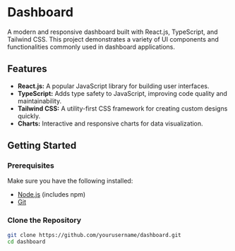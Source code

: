 # Dashboard

A modern and responsive dashboard built with React.js, TypeScript, and Tailwind CSS. This project demonstrates a variety of UI components and functionalities commonly used in dashboard applications.

## Features

- **React.js:** A popular JavaScript library for building user interfaces.
- **TypeScript:** Adds type safety to JavaScript, improving code quality and maintainability.
- **Tailwind CSS:** A utility-first CSS framework for creating custom designs quickly.
- **Charts:** Interactive and responsive charts for data visualization.

## Getting Started

### Prerequisites

Make sure you have the following installed:

- [Node.js](https://nodejs.org/) (includes npm)
- [Git](https://git-scm.com/)

### Clone the Repository

```bash
git clone https://github.com/yourusername/dashboard.git
cd dashboard
